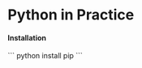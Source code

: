 <h1>Python in Practice</h1>

<h4 class = "#.installation"> Installation </h4>
```
python install pip
```
